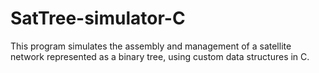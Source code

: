 # SatTree-simulator-C
This program simulates the assembly and management of a satellite network represented as a binary tree, using custom data structures in C.

